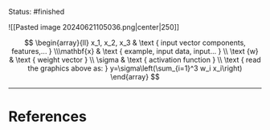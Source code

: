 Status: #finished

![[Pasted image 20240621105036.png|center|250]]



$$
\begin{array}{ll} x_1, x_2, x_3 & \text { input vector components, features,... } \\\mathbf{x} & \text { example, input data, input... } \\ \text {w} & \text { weight vector } \\ \sigma & \text { activation function } \\ \text { read the graphics above as: } y=\sigma\left(\sum_{i=1}^3 w_i x_i\right) \end{array}
$$





---
# References
